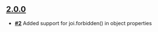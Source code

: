 ## [**2.0.0**](https://github.com/lightsofapollo/joi-to-json-schema/commit/620f7f15d6cc28e1e647b2ec9a8355be69af423c)
- [**#2**](https://github.com/lightsofapollo/joi-to-json-schema/issues/2) Added support for joi.forbidden() in object properties
